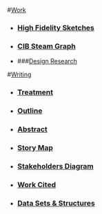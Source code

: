 
#[Work](https://github.com/gabisteele/thesis/blob/master/work)

- ### [High Fidelity Sketches](https://github.com/gabisteele/thesis/tree/master/work/high%20fidelity%20sketches)

- ### [CIB Steam Graph](http://gabisteele.github.io/CIBsteamgraph/)

- ###[Design Research](http://www.spotify-valentines.com/)

#[Writing](https://github.com/gabisteele/thesis/blob/master/writing)

- ### [Treatment](https://docs.google.com/document/d/15Augi7wcEqDfikrevVRiNnDyen9OsmEaMzd2oziuM1Q/edit)

- ### [Outline](https://github.com/gabisteele/thesis/blob/master/writing/outline.md)

- ### [Abstract](https://github.com/gabisteele/thesis/blob/master/writing/abstractTech%2BTraumaConf.md)

- ### [Story Map](https://github.com/gabisteele/thesis/blob/master/writing/storyMap.md)

- ### [Stakeholders Diagram](https://github.com/gabisteele/thesis/blob/master/writing/StakeholdersBreakdownDiagram.pdf)

- ### [Work Cited](https://github.com/gabisteele/thesis/blob/master/writing/WorkCited.md)

- ### [Data Sets & Structures](https://github.com/gabisteele/thesis/blob/master/writing/dataSets%2BStructures.md)



